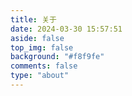 ```yaml
---
title: 关于
date: 2024-03-30 15:57:51
aside: false
top_img: false
background: "#f8f9fe"
comments: false
type: "about"
---
```

